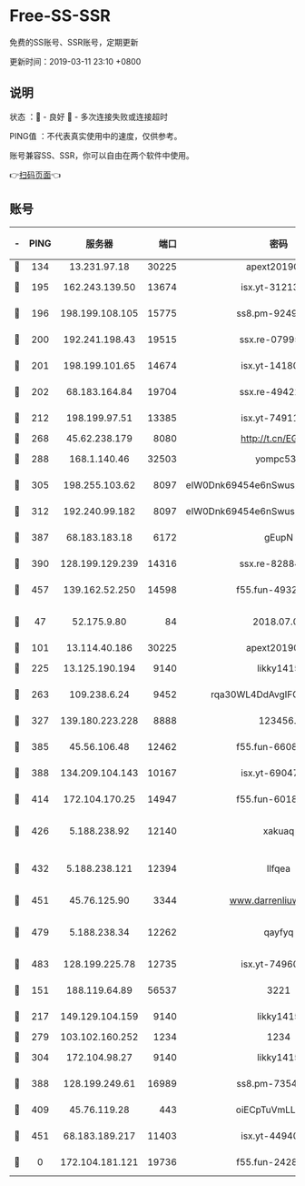 # Free-SS-SSR

免费的SS账号、SSR账号，定期更新

更新时间：2019-03-11 23:10 +0800

## 说明

状态     ：🙂 - 良好 🙁 - 多次连接失败或连接超时

PING值   ：不代表真实使用中的速度，仅供参考。

账号兼容SS、SSR，你可以自由在两个软件中使用。

👉[扫码页面](https://liesauer.github.io/Free-SS-SSR/)👈

## 账号

|-|PING|服务器|端口|密码|加密方式|区域|
|:----:|:----:|:-----:|-----:|:----:|:----:|:----:|
|🙂|134|13.231.97.18|30225|apext2019006|chacha20|JP|
|🙂|195|162.243.139.50|13674|isx.yt-31213260|aes-256-cfb|US|
|🙂|196|198.199.108.105|15775|ss8.pm-92495647|aes-256-cfb|US|
|🙂|200|192.241.198.43|19515|ssx.re-07995804|aes-256-cfb|US|
|🙂|201|198.199.101.65|14674|isx.yt-14180175|aes-256-cfb|US|
|🙂|202|68.183.164.84|19704|ssx.re-49422223|aes-256-cfb|US|
|🙂|212|198.199.97.51|13385|isx.yt-74911301|aes-256-cfb|US|
|🙂|268|45.62.238.179|8080|http://t.cn/EGJIyrl|rc4-md5|CA|
|🙂|288|168.1.140.46|32503|yompc535|aes-256-cfb|AU|
|🙂|305|198.255.103.62|8097|eIW0Dnk69454e6nSwuspv9DmS201tQ0D|aes-256-cfb|US|
|🙂|312|192.240.99.182|8097|eIW0Dnk69454e6nSwuspv9DmS201tQ0D|aes-256-cfb|US|
|🙂|387|68.183.183.18|6172|gEupN|aes-256-cfb|SG|
|🙂|390|128.199.129.239|14316|ssx.re-82884853|aes-256-cfb|SG|
|🙂|457|139.162.52.250|14598|f55.fun-49326639|aes-256-cfb|SG|
|🙂|47|52.175.9.80|84|2018.07.07|chacha20-ietf-poly1305|HK|
|🙂|101|13.114.40.186|30225|apext2019006|chacha20|JP|
|🙂|225|13.125.190.194|9140|likky1415|aes-256-cfb|KR|
|🙂|263|109.238.6.24|9452|rqa30WL4DdAvgIFG6Fs3znzTa|aes-256-cfb|FR|
|🙂|327|139.180.223.228|8888|123456..|aes-256-cfb|JP|
|🙂|385|45.56.106.48|12462|f55.fun-66086122|aes-256-cfb|US|
|🙂|388|134.209.104.143|10167|isx.yt-69047403|aes-256-cfb|SG|
|🙂|414|172.104.170.25|14947|f55.fun-60187573|aes-256-cfb|SG|
|🙂|426|5.188.238.92|12140|xakuaq|chacha20-ietf-poly1305|BR|
|🙂|432|5.188.238.121|12394|llfqea|chacha20-ietf-poly1305|BR|
|🙂|451|45.76.125.90|3344|www.darrenliuwei.com|aes-256-cfb|AU|
|🙂|479|5.188.238.34|12262|qayfyq|chacha20-ietf-poly1305|BR|
|🙂|483|128.199.225.78|12735|isx.yt-74960078|aes-256-cfb|SG|
|🙁|151|188.119.64.89|56537|3221|aes-256-cfb|RU|
|🙁|217|149.129.104.159|9140|likky1415|aes-256-cfb|HK|
|🙁|279|103.102.160.252|1234|1234|rc4-md5|JP|
|🙁|304|172.104.98.27|9140|likky1415|aes-256-cfb|JP|
|🙁|388|128.199.249.61|16989|ss8.pm-73548134|aes-256-cfb|SG|
|🙁|409|45.76.119.28|443|oiECpTuVmLLxk4Ts|aes-256-cfb|AU|
|🙁|451|68.183.189.217|11403|isx.yt-44940799|aes-256-cfb|SG|
|🙁|0|172.104.181.121|19736|f55.fun-24285581|aes-256-cfb|SG|
